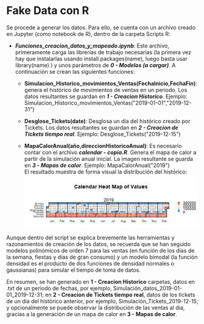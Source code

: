 # Fake Data con R

Se procede a generar los datos. Para ello, se cuenta con un
 archivo creado en Jupyter (como notebook de R),  dentro de la carpeta Scripts R:

 -  _**Funciones_creacion_datos_y_mapeado.ipynb**_: Este archivo, primeramente carga las librerías de trabajo necesarias
  (la primera vez hay que instalarlas usando install.packages(name), luego basta usar library(name) ) y unos parámetros de
   _**0 - Modelos (a cargar)**_. A continuación se crean las
  siguientes funciones:
  
       - __Simulacion_Historico_movimientos_Ventas(FechaInicio,FechaFin)__: genera el
              histórico de movimientos de ventas en un periodo. Los datos resultantes se guardan en 
              **_1 - Creacion Historico_**. Ejemplo:
              Simulacion_Historico_movimientos_Ventas("2019-01-01","2019-12-31")
              
       - __Desglose_Tickets(date)__: Desglosa un día del histórico creado por Tickets. Los datos
             resultantes se guardan en _**2 - Creacion de Tickets tiempo real**_. Ejemplo: 
              Desglose_Tickets("2019-12-15")              
             
       - __MapaCalorAnual(año,direccionHistoricoAnual)__: Es necesario contar con el archivo 
              **_calendar - copia.R_**. Genera el mapa de calor a partir de la simulación anual
              inicial. La imagen resultante se guarda en _**3 - Mapas de calor**_.
               Ejemplo: MapaCalorAnual("2019")               
              El resultado muestra de forma visual la distribución del histórico:
              ![Ejemplo visualización Mapa calor 2019](../../Imagenes/MapaCalor2019.jpeg)
        

           
  Aunque dentro del script se explica brevemente las herramientas y razonamientos de creación de
    los datos, se recuerda que se han seguido modelos polinómicos de orden 7 para las ventas (en
     función de los días de la semana, fiestas y días de gran consumo) y un modelo
    bimodal (la función densidad es el producto de dos funciones de densidad normales o gaussianas)
    para simular el tiempo de toma de datos.
 
En resumen, se han generado en **1 - Creacion Historico** carpetas, datos en .txt de un periodo de fechas,
por ejemplo, Simulación_datos_2019-01-01_2019-12-31; en **2 - Creacion de Tickets tiempo real**, datos de 
los tickets de un día del histórico anterior, por ejemplo, Simulación_Tickets_2019-12-15; y opcionalmente
se puede observar la distribución de las ventas al dia, gracias a la generación de un mapa de calor 
en **3 - Mapas de calor**.